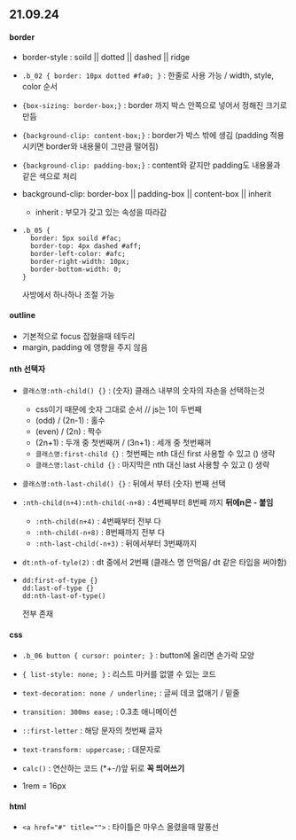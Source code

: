 ## 21.09.24

#### border

- border-style : soild || dotted || dashed || ridge

- `.b_02 { border: 10px dotted #fa0; }` : 한줄로 사용 가능 / width, style, color 순서

- `{box-sizing: border-box;}` : border 까지 박스 안쪽으로 넣어서 정해진 크기로 만듬

- `{background-clip: content-box;}` : border가 박스 밖에 생김 (padding 적용시키면 border와 내용물이 그만큼 떨어짐)

- `{background-clip: padding-box;}` : content와 같지만 padding도 내용물과 같은 색으로 처리

- background-clip: border-box || padding-box || content-box || inherit

  - inherit : 부모가 갖고 있는 속성을 따라감

- ```
  .b_05 {
    border: 5px soild #fac;
    border-top: 4px dashed #aff;
    border-left-color: #afc;
    border-right-width: 10px;
    border-bottom-width: 0;
  }
  ```

  사방에서 하나하나 조절 가능





#### outline

- 기본적으로 focus 잡혔을때 테두리
- margin, padding 에 영향을 주지 않음





#### nth 선택자

- `클래스명:nth-child() {}` : (숫자) 클래스 내부의 숫자의 자손을 선택하는것
  - css이기 때문에 숫자 그대로 순서 // js는 1이 두번째
  - (odd) / (2n-1) : 홀수
  - (even) / (2n) : 짝수
  - (2n+1) : 두개 중 첫번째꺼 / (3n+1) : 세개 중 첫번째꺼
  - `클래스명:first-child {}` : 첫번째는 nth 대신 first 사용할 수 있고 () 생략
  - `클래스명:last-child {}` : 마지막은 nth 대신 last 사용할 수 있고 () 생략

- `클래스명:nth-last-child() {}` : 뒤에서 부터 (숫자) 번째 선택

- `:nth-child(n+4):nth-child(-n+8)` : 4번째부터 8번째 까지 **뒤에n은 - 붙임**

  - `:nth-child(n+4)` : 4번째부터 전부 다
  - `:nth-child(-n+8)` : 8번째까지 전부 다
  - `:nth-last-child(-n+3)` : 뒤에서부터 3번째까지

- `dt:nth-of-tyle(2)` : dt 중에서 2번째 (클래스 명 안먹음/ dt 같은 타입을 써야함) 

- ```
  dd:first-of-type {}
  dd:last-of-type {}
  dd:nth-last-of-type() 
  ```

  전부 존재





#### css

- `.b_06 button { cursor: pointer; }` : button에 올리면 손가락 모양
- `{ list-style: none; }` : 리스트 마커를 없앨 수 있는 코드
- `text-decoration: none / underline;` : 글씨 데코 없애기 / 밑줄
- `transition: 300ms ease;` : 0.3초 애니메이션
- `::first-letter` : 해당 문자의 첫번째 글자
- `text-transform: uppercase;` : 대문자로

- `calc()` : 연산하는 코드 (*+-/)앞 뒤로 **꼭 띄어쓰기**

- 1rem = 16px



#### html

- `<a href="#" title="">` : 타이틀은 마우스 올렸을때 말풍선